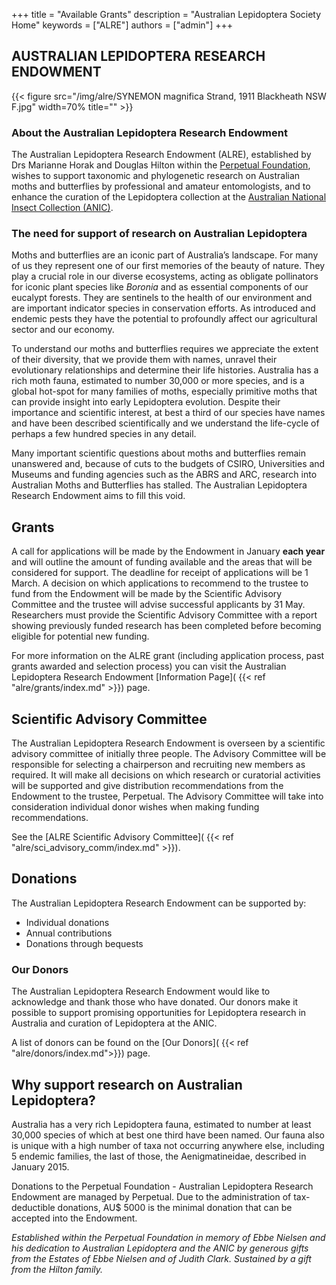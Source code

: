 +++
title = "Available Grants"
description = "Australian Lepidoptera Society Home"
keywords = ["ALRE"]
authors = ["admin"]
+++


## AUSTRALIAN LEPIDOPTERA RESEARCH ENDOWMENT

<!-- {{< gallery-slider dir="/img/alre/" auto-slide="4000" width="800px" height="400px" >}} -->
{{< figure src="/img/alre/SYNEMON  magnifica Strand, 1911 Blackheath NSW F.jpg" width=70% title=""  >}}

### About the Australian Lepidoptera Research Endowment

The Australian Lepidoptera Research Endowment (ALRE), established by Drs Marianne Horak and Douglas Hilton within the [Perpetual Foundation](https://www.perpetual.com.au/), wishes to support taxonomic and phylogenetic research on Australian moths and butterflies by professional and amateur entomologists, and to enhance the curation of the Lepidoptera collection at the [Australian National Insect Collection (ANIC)](https://www.csiro.au/en/about/facilities-collections/collections/anic). 
 
### The need for support of research on Australian Lepidoptera 

Moths and butterflies are an iconic part of Australia’s landscape.  For many of us they represent one of our first memories of the beauty of nature. They play a crucial role in our diverse ecosystems, acting as obligate pollinators for iconic plant species like *Boronia* and as essential components of our eucalypt forests.  They are sentinels to the health of our environment and are important indicator species in conservation efforts. As introduced and endemic pests they have the potential to profoundly affect our agricultural sector and our economy.

To understand our moths and butterflies requires we appreciate the extent of their diversity, that we provide them with names, unravel their evolutionary relationships and determine their life histories.  Australia has a rich moth fauna, estimated to number 30,000 or more species, and is a global hot-spot for many families of moths, especially primitive moths that can provide insight into early Lepidoptera evolution. Despite their importance and scientific interest, at best a third of our species have names and have been described scientifically and we understand the life-cycle of perhaps a few hundred species in any detail.

Many important scientific questions about moths and butterflies remain unanswered and, because of cuts to the budgets of CSIRO, Universities and Museums and funding agencies such as the ABRS and ARC, research into Australian Moths and Butterflies has stalled.  The Australian Lepidoptera Research Endowment aims to fill this void.

## Grants

A call for applications will be made by the Endowment in January **each year** and will outline the amount of funding available and the areas that will be considered for support. The deadline for receipt of applications will be 1 March. A decision on which applications to recommend to the trustee to fund from the Endowment will be made by the Scientific Advisory Committee and the trustee will advise successful applicants by 31 May. Researchers must provide the Scientific Advisory Committee with a report showing previously funded research has been completed before becoming eligible for potential new funding. 

For more information on the ALRE grant (including application process, past grants awarded and selection process) you can visit the Australian Lepidoptera Research Endowment [Information Page]( {{< ref "alre/grants/index.md" >}}) page.


## Scientific Advisory Committee 
 
The Australian Lepidoptera Research Endowment is overseen by a scientific advisory committee of initially three people. The Advisory Committee will be responsible for selecting a chairperson and recruiting new members as required. It will make all decisions on which research or curatorial activities will be supported and give distribution recommendations from the Endowment to the trustee, Perpetual. The Advisory Committee will take into consideration individual donor wishes when making funding recommendations. 

See the [ALRE Scientific Advisory Committee]( {{< ref "alre/sci_advisory_comm/index.md" >}}).
 
## Donations

The Australian Lepidoptera Research Endowment can be supported by:

* Individual donations  
* Annual contributions
* Donations through bequests

### Our Donors 

The Australian Lepidoptera Research Endowment would like to acknowledge and thank those who have donated. Our donors make it possible to support promising opportunities for Lepidoptera research in Australia and curation of Lepidoptera at the ANIC. 


A list of donors can be found on the [Our Donors]( {{< ref "alre/donors/index.md">}}) page.


## Why support research on Australian Lepidoptera?

Australia has a very rich Lepidoptera fauna, estimated to number at least 30,000 species of which at best one third have been named. Our fauna also is unique with a high number of taxa not occurring anywhere else, including 5 endemic families, the last of those, the Aenigmatineidae, described in January 2015. 



Donations to the Perpetual Foundation - Australian Lepidoptera Research Endowment are managed by Perpetual. Due to the administration of tax-deductible donations, AU$ 5000 is the minimal donation that can be accepted into the Endowment. 

*Established  within the Perpetual Foundation in memory of Ebbe Nielsen and his dedication to Australian Lepidoptera and the ANIC by generous gifts from the Estates of Ebbe Nielsen and of Judith Clark. Sustained by a gift from the Hilton family.*

